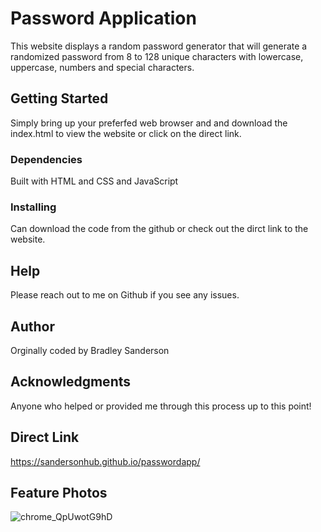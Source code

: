 # Password Application
This website displays a random password generator that will generate a randomized password from 8 to 128 unique characters with lowercase, uppercase, numbers and special characters.

## Getting Started
Simply bring up your preferfed web browser and and download the index.html to view the website or click on the direct link.

### Dependencies
Built with HTML and CSS and JavaScript

### Installing
Can download the code from the github or check out the dirct link to the website.

## Help
 Please reach out to me on Github if you see any issues.

## Author
Orginally coded by Bradley Sanderson

## Acknowledgments
Anyone who helped or provided me through this process up to this point!

## Direct Link
https://sandersonhub.github.io/passwordapp/

## Feature Photos
![chrome_QpUwotG9hD](https://github.com/SandersonHub/passwordapp/assets/128574459/d3ba5218-8fd5-4302-85c2-6f7e874e1de8)
